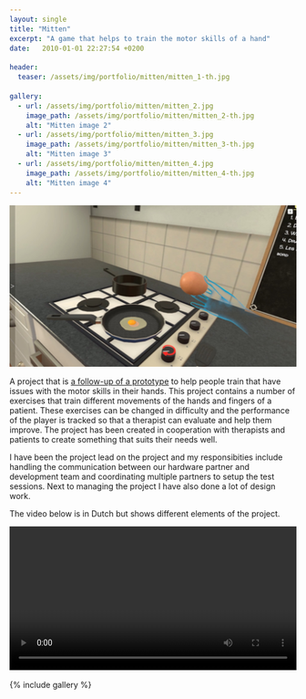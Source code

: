 ```yaml
---
layout: single
title: "Mitten" 
excerpt: "A game that helps to train the motor skills of a hand"
date:   2010-01-01 22:27:54 +0200

header:
  teaser: /assets/img/portfolio/mitten/mitten_1-th.jpg

gallery:
  - url: /assets/img/portfolio/mitten/mitten_2.jpg
    image_path: /assets/img/portfolio/mitten/mitten_2-th.jpg
    alt: "Mitten image 2"
  - url: /assets/img/portfolio/mitten/mitten_3.jpg
    image_path: /assets/img/portfolio/mitten/mitten_3-th.jpg
    alt: "Mitten image 3"
  - url: /assets/img/portfolio/mitten/mitten_4.jpg
    image_path: /assets/img/portfolio/mitten/mitten_4-th.jpg
    alt: "Mitten image 4"
---
```


[![Mmitten header image](/assets/img/portfolio/mitten/mitten_1.jpg)](/assets/img/portfolio/mitten/mitten_1.jpg)

A project that is [a follow-up of a prototype](/portfolio/rijndamdemonstration) to help people train that have issues with the motor skills in their hands. This project contains a number of exercises that train different movements of the hands and fingers of a patient. These exercises can be changed in difficulty and the performance of the player is tracked so that a therapist can evaluate and help them improve. The project has been created in cooperation with therapists and patients to create something that suits their needs well. 

I have been the project lead on the project and my responsibities include handling the communication between our hardware partner and development team and coordinating multiple partners to setup the test sessions. Next to managing the project I have also done a lot of design work.

The video below is in Dutch but shows different elements of the project. 

<video width="100%" height="auto" controls="controls">
  <source src="/assets/vids/mittennoaudio.mp4" type="video/mp4">
</video>

{% include gallery %}

